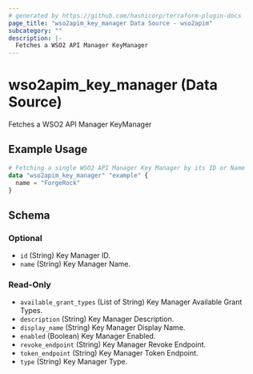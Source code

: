 ```yaml
---
# generated by https://github.com/hashicorp/terraform-plugin-docs
page_title: "wso2apim_key_manager Data Source - wso2apim"
subcategory: ""
description: |-
  Fetches a WSO2 API Manager KeyManager
---
```


# wso2apim_key_manager (Data Source)

Fetches a WSO2 API Manager KeyManager

## Example Usage

```terraform
# Fetching a single WSO2 API Manager Key Manager by its ID or Name
data "wso2apim_key_manager" "example" {
  name = "ForgeRock"
}
```

<!-- schema generated by tfplugindocs -->
## Schema

### Optional

- `id` (String) Key Manager ID.
- `name` (String) Key Manager Name.

### Read-Only

- `available_grant_types` (List of String) Key Manager Available Grant Types.
- `description` (String) Key Manager Description.
- `display_name` (String) Key Manager Display Name.
- `enabled` (Boolean) Key Manager Enabled.
- `revoke_endpoint` (String) Key Manager Revoke Endpoint.
- `token_endpoint` (String) Key Manager Token Endpoint.
- `type` (String) Key Manager Type.


